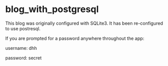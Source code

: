 blog_with_postgresql
==========

This blog was originally configured with SQLite3. It has been re-configured to use postresql.

If you are prompted for a password anywhere throughout the app:

username: dhh

password: secret

